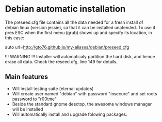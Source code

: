Debian automatic installation
=============================

The preseed.cfg file contains all the data needed for a fresh install of debian linux (version jessie), so that it can be installed unatended. To use it pres ESC when the first menu (grub) shows up and specify its location, in this case:

auto url=http://gto76.github.io/my-aliases/debian/preseed.cfg

!!! WARNING !!!
Installer will automaticaly partition the hard disk, and hence erase all data. Check the reseed.cfg, line 149 for details.

Main features
-------------
- Will install testing suite (eternal updates)
- Will create user named "debian" with password "insecure" and set roots password to "r00tme"
- Beside the standard gnome desctop, the awesome windows manager will be installed
- Will automatically install and upgrade folowing packages: 
	
